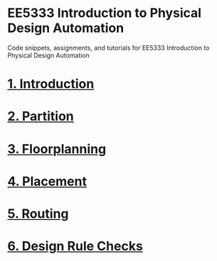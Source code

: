 # EE5333 Introduction to Physical Design Automation

Code snippets, assignments, and tutorials for EE5333 Introduction to Physical Design Automation

# [1. Introduction](intro)
# [2. Partition](part)
# [3. Floorplanning](fp)
# [4. Placement](pl)
# [5. Routing](rt)
# [6. Design Rule Checks](drc)

